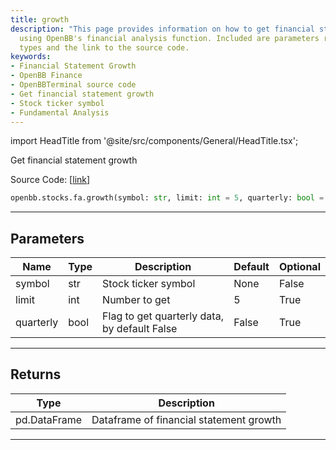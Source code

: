 ```yaml
---
title: growth
description: "This page provides information on how to get financial statement growth"
  using OpenBB's financial analysis function. Included are parameters required, return
  types and the link to the source code.
keywords:
- Financial Statement Growth
- OpenBB Finance
- OpenBBTerminal source code
- Get financial statement growth
- Stock ticker symbol
- Fundamental Analysis
---
```


import HeadTitle from '@site/src/components/General/HeadTitle.tsx';

<HeadTitle title="stocks.fa.growth - Reference | OpenBB SDK Docs" />

Get financial statement growth

Source Code: [[link](https://github.com/OpenBB-finance/OpenBBTerminal/tree/main/openbb_terminal/stocks/fundamental_analysis/fmp_model.py#L505)]

```python
openbb.stocks.fa.growth(symbol: str, limit: int = 5, quarterly: bool = False)
```

---

## Parameters

| Name | Type | Description | Default | Optional |
| ---- | ---- | ----------- | ------- | -------- |
| symbol | str | Stock ticker symbol | None | False |
| limit | int | Number to get | 5 | True |
| quarterly | bool | Flag to get quarterly data, by default False | False | True |


---

## Returns

| Type | Description |
| ---- | ----------- |
| pd.DataFrame | Dataframe of financial statement growth |
---
